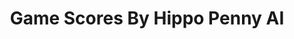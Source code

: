 ---
title: Game Scores By Hippo Penny AI
layout: scoredetail
permalink: /meta-score/nier-automata-game-of-the-yorha-edition
header:
  teaser: /assets/images/nier-automata-game-of-the-yorha-edition.jpg
  video:
    id: iRAHnXbPIQo
    provider: youtube
---